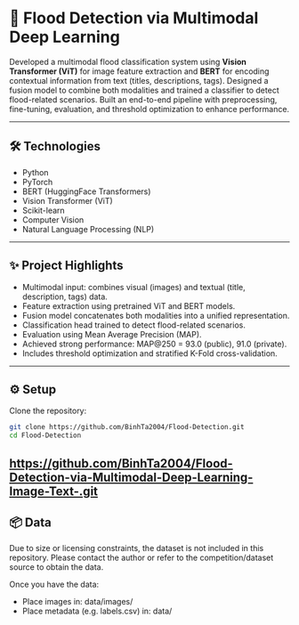 # 🌊 Flood Detection via Multimodal Deep Learning
Developed a multimodal flood classification system using **Vision Transformer (ViT)** for image feature extraction and **BERT** for encoding contextual information from text (titles, descriptions, tags). Designed a fusion model to combine both modalities and trained a classifier to detect flood-related scenarios. Built an end-to-end pipeline with preprocessing, fine-tuning, evaluation, and threshold optimization to enhance performance.

---

## 🛠️ Technologies
- Python  
- PyTorch  
- BERT (HuggingFace Transformers)  
- Vision Transformer (ViT)  
- Scikit-learn  
- Computer Vision  
- Natural Language Processing (NLP)  

---

## ✨ Project Highlights
- Multimodal input: combines visual (images) and textual (title, description, tags) data.  
- Feature extraction using pretrained ViT and BERT models.  
- Fusion model concatenates both modalities into a unified representation.  
- Classification head trained to detect flood-related scenarios.  
- Evaluation using Mean Average Precision (MAP).  
- Achieved strong performance: MAP@250 = 93.0 (public), 91.0 (private).  
- Includes threshold optimization and stratified K-Fold cross-validation.  

---

## ⚙️ Setup
Clone the repository:
```bash
git clone https://github.com/BinhTa2004/Flood-Detection.git
cd Flood-Detection
```
https://github.com/BinhTa2004/Flood-Detection-via-Multimodal-Deep-Learning-Image-Text-.git
---

## 📦 Data
Due to size or licensing constraints, the dataset is not included in this repository.
Please contact the author or refer to the competition/dataset source to obtain the data.

Once you have the data:
* Place images in: data/images/
* Place metadata (e.g. labels.csv) in: data/

